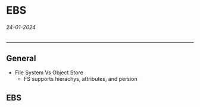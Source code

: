 # EBS
###### 24-01-2024
---
## General
- File System Vs Object Store
	- FS supports hierachys, attributes, and persion
## EBS